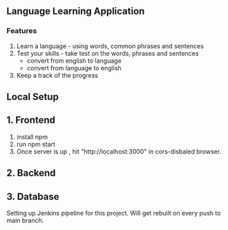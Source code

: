 ## Language Learning Application 

### Features 
1. Learn a language - using words, common phrases and sentences
2. Test your skills - take test on the words, phrases and sentences 
    - convert from english to language 
    - convert from language to english 
3. Keep a track of the progress 


## Local Setup 

## 1. Frontend
1. install npm
2. run npm start
3. Once server is up , hit "http://localhost:3000" in cors-disbaled browser.
   
## 2. Backend
## 3. Database
Setting up Jenkins pipeline for this project. Will get rebuilt on every push to main branch. 
